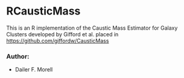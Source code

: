 # RCausticMass
This is an R implementation of the Caustic Mass Estimator for Galaxy Clusters developed by Gifford et al. placed in https://github.com/giffordw/CausticMass

### Author: ###
* Dailer F. Morell

